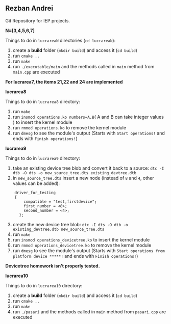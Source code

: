 
## Rezban Andrei

Git Repository for IEP projects.

**N=[3,4,5,6,7]**

Things to do in `lucrareaN` directories (`cd lucrareaN`):

 1. create a **build** folder (`mkdir build`) and access it (`cd build`)
 2. run `cmake ..`
 3. run `make`
 4. run `./executable/main` and the methods called in `main` method from `main.cpp` are executed

 **For lucrarea7, the items 21,22 and 24 are implemented**

 **lucrarea8**

 Things to do in `lucrarea8` directory:

  1. run `make`
  2. run `insmod operations.ko numbers=A,B`( A and B can take integer values ) to insert the kernel module
  3. run `rmmod operations.ko` to remove the kernel module
  4. run `dmesg` to see the module's output (Starts with `Start operations!` and ends with `Finish operations!`)


**lucrarea9**

Things to do in `lucrarea9` directory:

1. take an existing device tree blob and convert it back to a source: `dtc -I dtb -O dts -o new_source_tree.dts existing_devtree.dtb`
2. in `new_source_tree.dts` insert a new node (instead of `8` and `4`, other values can be added):

```
    driver_for_testing
    {
	    compatible = "test,firstdevice";
	    first_number = <8>;
	    second_number = <4>;  
	  };
```

3. create the new device tree blob: `dtc -I dts -O dtb -o existing_devtree.dtb new_source_tree.dts`
4. run `make`
5. run `insmod operations_devicetree.ko` to insert the kernel module
6. run `rmmod operations_devicetree.ko` to remove the kernel module
7. run `dmesg` to see the module's output (Starts with `Start operations from platform device *****!` and ends with `Finish operations!`)

**Devicetree homework isn't properly tested.**

**lucrarea10**

Things to do in `lucrarea10` directory:

 1. create a **build** folder (`mkdir build`) and access it (`cd build`)
 2. run `cmake ..`
 3. run `make`
 4. run `./pasari` and the methods called in `main` method from `pasari.cpp` are executed
